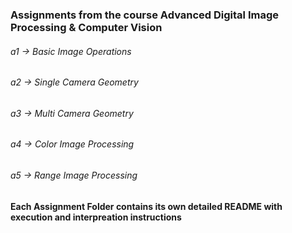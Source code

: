 ### Assignments from the course Advanced Digital Image Processing & Computer Vision

###### a1 -> Basic Image Operations
###### a2 -> Single Camera Geometry
###### a3 -> Multi Camera Geometry
###### a4 -> Color Image Processing
###### a5 -> Range Image Processing

#### Each Assignment Folder contains its own detailed README with execution and interpreation instructions
